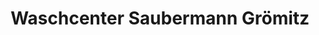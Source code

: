 ---
title: "Waschcenter Saubermann Grömitz"
url: /groemitz/waschcenter-saubermann-groemitz/
shop: Wäscherei
---